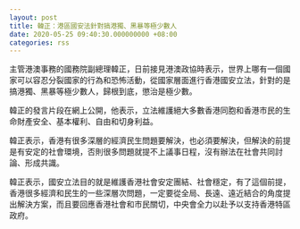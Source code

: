 ```yaml
---
layout: post
title: 韓正：港區國安法針對搞港獨、黑暴等極少數人
date: 2020-05-25 09:40:30.000000000 +08:00
categories: rss
---
```


主管港澳事務的國務院副總理韓正，日前接見港澳政協時表示，世界上哪有一個國家可以容忍分裂國家的行為和恐怖活動，從國家層面進行香港國安立法，針對的是搞港獨、黑暴等極少數人，歸根到底，懲治是極少數。

韓正的發言片段在網上公開，他表示，立法維護絕大多數香港同胞和香港市民的生命財產安全、基本權利、自由和切身利益。

韓正表示，香港有很多深層的經濟民生問題要解決，也必須要解決，但解決的前提是有安定的社會環境，否則很多問題就提不上議事日程，沒有辦法在社會共同討論、形成共識。

韓正表示，國安立法目的就是維護香港社會安定團結、社會穩定，有了這個前提，香港很多經濟和民生的一些深層次問題，一定要從全局、長遠、遠近結合的角度提出解決方案，而且要回應香港社會和市民關切，中央會全力以赴予以支持香港特區政府。
